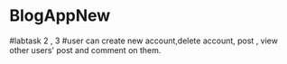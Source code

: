 # BlogAppNew
#labtask 2 , 3
#user can create new account,delete account, post , view other users' post and comment on them. 
